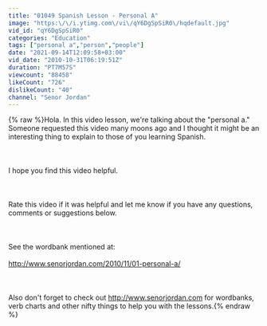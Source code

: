 ```yaml
---
title: "01049 Spanish Lesson - Personal A"
image: "https:\/\/i.ytimg.com\/vi\/qY6DgSpSiR0\/hqdefault.jpg"
vid_id: "qY6DgSpSiR0"
categories: "Education"
tags: ["personal a","person","people"]
date: "2021-09-14T12:09:58+03:00"
vid_date: "2010-10-31T06:19:51Z"
duration: "PT7M57S"
viewcount: "88458"
likeCount: "726"
dislikeCount: "40"
channel: "Senor Jordan"
---
```

{% raw %}Hola. In this video lesson, we're talking about the &quot;personal a.&quot;  Someone requested this video many moons ago and I thought it might be an interesting thing to explain to those of you learning Spanish.<br /><br /><br /><br />I hope you find this video helpful.<br /><br /><br /><br />Rate this video if it was helpful and let me know if you have any questions, comments or suggestions below.<br /><br /><br /><br />See the wordbank mentioned at:<br /><br /><a rel="nofollow" target="blank" href="http://www.senorjordan.com/2010/11/01-personal-a/">http://www.senorjordan.com/2010/11/01-personal-a/</a><br /><br /><br /><br />Also don't forget to check out <a rel="nofollow" target="blank" href="http://www.senorjordan.com">http://www.senorjordan.com</a> for wordbanks, verb charts and other nifty things to help you with the lessons.{% endraw %}
